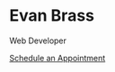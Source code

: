 # Evan Brass
Web Developer

[Schedule an Appointment](https://calendar.app.google/cxSkbDFmwcmoGP4o8)

